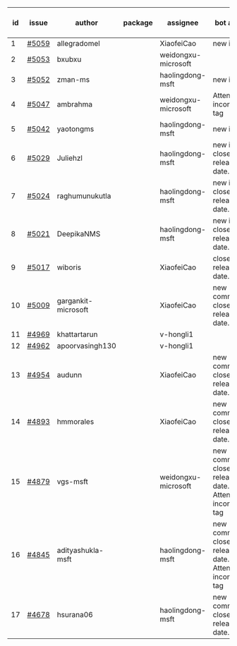 | id | issue | author | package | assignee | bot advice | created date of issue | target release date | date from target |
| ------ | ------ | ------ | ------ | ------ | ------ | ------ | ------ | :-----: |
| 1 | [#5059](https://github.com/Azure/sdk-release-request/issues/5059) | allegradomel |  | XiaofeiCao | new issue. | 03-19 | 04-26 |  |
| 2 | [#5053](https://github.com/Azure/sdk-release-request/issues/5053) | bxubxu |  | weidongxu-microsoft |  | 03-18 | 04-26 |  |
| 3 | [#5052](https://github.com/Azure/sdk-release-request/issues/5052) | zman-ms |  | haolingdong-msft | new issue. | 03-15 | 04-26 |  |
| 4 | [#5047](https://github.com/Azure/sdk-release-request/issues/5047) | ambrahma |  | weidongxu-microsoft | Attention to inconsistent tag | 03-15 | 04-26 |  |
| 5 | [#5042](https://github.com/Azure/sdk-release-request/issues/5042) | yaotongms |  | haolingdong-msft | new issue. | 03-13 | 04-26 |  |
| 6 | [#5029](https://github.com/Azure/sdk-release-request/issues/5029) | Juliehzl |  | haolingdong-msft | new issue. close to release date.  | 03-05 | 03-22 | 1 |
| 7 | [#5024](https://github.com/Azure/sdk-release-request/issues/5024) | raghumunukutla |  | haolingdong-msft | new issue. close to release date.  | 03-04 | 03-22 | 1 |
| 8 | [#5021](https://github.com/Azure/sdk-release-request/issues/5021) | DeepikaNMS |  | haolingdong-msft | new issue. close to release date.  | 02-29 | 03-22 | 1 |
| 9 | [#5017](https://github.com/Azure/sdk-release-request/issues/5017) | wiboris |  | XiaofeiCao | close to release date.  | 02-29 | 03-22 | 1 |
| 10 | [#5009](https://github.com/Azure/sdk-release-request/issues/5009) | gargankit-microsoft |  | XiaofeiCao | new comment. close to release date.  | 02-28 | 03-22 | 1 |
| 11 | [#4969](https://github.com/Azure/sdk-release-request/issues/4969) | khattartarun |  | v-hongli1 |  | 02-20 |  | 0 |
| 12 | [#4962](https://github.com/Azure/sdk-release-request/issues/4962) | apoorvasingh130 |  | v-hongli1 |  | 02-19 |  | 0 |
| 13 | [#4954](https://github.com/Azure/sdk-release-request/issues/4954) | audunn |  | XiaofeiCao | new comment. close to release date.  | 02-16 | 03-22 | 1 |
| 14 | [#4893](https://github.com/Azure/sdk-release-request/issues/4893) | hmmorales |  | XiaofeiCao | new comment. close to release date.  | 01-16 | 03-22 | 1 |
| 15 | [#4879](https://github.com/Azure/sdk-release-request/issues/4879) | vgs-msft |  | weidongxu-microsoft | new comment. close to release date.  Attention to inconsistent tag | 01-09 | 03-22 | 1 |
| 16 | [#4845](https://github.com/Azure/sdk-release-request/issues/4845) | adityashukla-msft |  | haolingdong-msft | new comment. close to release date.  Attention to inconsistent tag | 12-20 | 03-22 | 1 |
| 17 | [#4678](https://github.com/Azure/sdk-release-request/issues/4678) | hsurana06 |  | haolingdong-msft | new comment. close to release date.  | 10-23 | 03-22 | 1 |
